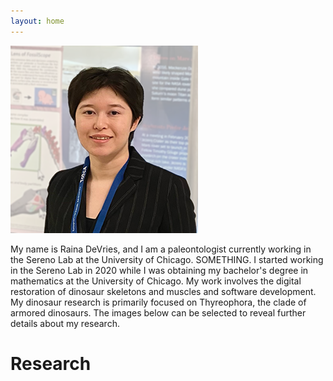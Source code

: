 ```yaml
---
layout: home 
---
```


![Raina DeVries profile picture](/assets/Profile_May2023_300px.png)

My name is Raina DeVries, and I am a paleontologist currently working in the Sereno Lab at the University of Chicago. SOMETHING. I started working in the Sereno Lab in 2020 while I was obtaining my bachelor's degree in mathematics at the University of Chicago. My work involves the digital restoration of dinosaur skeletons and muscles and software development. My dinosaur research is primarily focused on Thyreophora, the clade of armored dinosaurs. The images below can be selected to reveal further details about my research.

# Research
